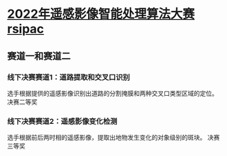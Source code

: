 # [2022年遥感影像智能处理算法大赛rsipac](http://rsipac.whu.edu.cn/index)

## 赛道一和赛道二

### 线下决赛赛道1：道路提取和交叉口识别

选手根据提供的遥感影像识别出道路的分割掩膜和两种交叉口类型区域的定位。
决赛二等奖

### 线下决赛赛道2：遥感影像变化检测

选手根据前后两时相的遥感影像，提取出地物发生变化的对象级别的斑块。
决赛三等奖
